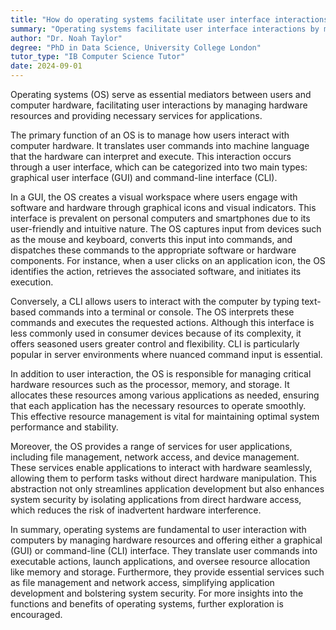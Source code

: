 ```yaml
---
title: "How do operating systems facilitate user interface interactions?"
summary: "Operating systems facilitate user interface interactions by managing hardware resources and providing services for user applications."
author: "Dr. Noah Taylor"
degree: "PhD in Data Science, University College London"
tutor_type: "IB Computer Science Tutor"
date: 2024-09-01
---
```


Operating systems (OS) serve as essential mediators between users and computer hardware, facilitating user interactions by managing hardware resources and providing necessary services for applications.

The primary function of an OS is to manage how users interact with computer hardware. It translates user commands into machine language that the hardware can interpret and execute. This interaction occurs through a user interface, which can be categorized into two main types: graphical user interface (GUI) and command-line interface (CLI).

In a GUI, the OS creates a visual workspace where users engage with software and hardware through graphical icons and visual indicators. This interface is prevalent on personal computers and smartphones due to its user-friendly and intuitive nature. The OS captures input from devices such as the mouse and keyboard, converts this input into commands, and dispatches these commands to the appropriate software or hardware components. For instance, when a user clicks on an application icon, the OS identifies the action, retrieves the associated software, and initiates its execution.

Conversely, a CLI allows users to interact with the computer by typing text-based commands into a terminal or console. The OS interprets these commands and executes the requested actions. Although this interface is less commonly used in consumer devices because of its complexity, it offers seasoned users greater control and flexibility. CLI is particularly popular in server environments where nuanced command input is essential.

In addition to user interaction, the OS is responsible for managing critical hardware resources such as the processor, memory, and storage. It allocates these resources among various applications as needed, ensuring that each application has the necessary resources to operate smoothly. This effective resource management is vital for maintaining optimal system performance and stability.

Moreover, the OS provides a range of services for user applications, including file management, network access, and device management. These services enable applications to interact with hardware seamlessly, allowing them to perform tasks without direct hardware manipulation. This abstraction not only streamlines application development but also enhances system security by isolating applications from direct hardware access, which reduces the risk of inadvertent hardware interference.

In summary, operating systems are fundamental to user interaction with computers by managing hardware resources and offering either a graphical (GUI) or command-line (CLI) interface. They translate user commands into executable actions, launch applications, and oversee resource allocation like memory and storage. Furthermore, they provide essential services such as file management and network access, simplifying application development and bolstering system security. For more insights into the functions and benefits of operating systems, further exploration is encouraged.
    